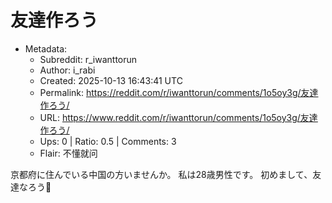 # 友達作ろう

- Metadata:
  - Subreddit: r_iwanttorun
  - Author: i_rabi
  - Created: 2025-10-13 16:43:41 UTC
  - Permalink: https://reddit.com/r/iwanttorun/comments/1o5oy3g/友達作ろう/
  - URL: https://www.reddit.com/r/iwanttorun/comments/1o5oy3g/友達作ろう/
  - Ups: 0 | Ratio: 0.5 | Comments: 3
  - Flair: 不懂就问


京都府に住んでいる中国の方いませんか。 私は28歳男性です。
初めまして、友達なろう🤝

